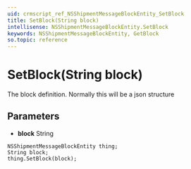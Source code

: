 ```yaml
---
uid: crmscript_ref_NSShipmentMessageBlockEntity_SetBlock
title: SetBlock(String block)
intellisense: NSShipmentMessageBlockEntity.SetBlock
keywords: NSShipmentMessageBlockEntity, GetBlock
so.topic: reference
---
```


# SetBlock(String block)

The block definition. Normally this will be a json structure

## Parameters

* **block** String

```crmscript
NSShipmentMessageBlockEntity thing;
String block;
thing.SetBlock(block);
```

